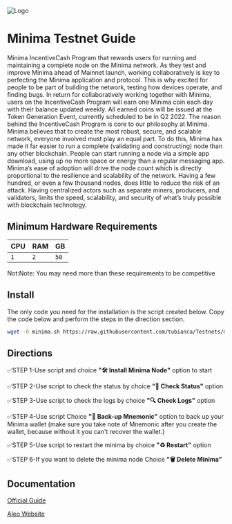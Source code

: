 
![Logo](https://global-uploads.webflow.com/620b86dd36c9285a4b3048fa/6216af2dd100a155f79b5148_minima_logo.svg)
# Minima Testnet Guide 

Minima IncentiveCash Program that rewards users for running and maintaining a complete node on the Minima network.
As they test and improve Minima ahead of  Mainnet launch, working collaboratively is key to perfecting the Minima application and protocol. 
This is why excited for people to be part of building the network, testing how devices operate, and finding bugs.
In return for collaboratively working together with Minima, users on the IncentiveCash Program will earn one Minima coin each day with their balance updated weekly. All earned coins will be issued at the Token Generation Event, currently scheduled to be in Q2 2022.
The reason behind the IncentiveCash Program is core to our philosophy at Minima. 
Minima believes that to create the most robust, secure, and scalable network, everyone involved must play an equal part. To do this, Minima has made it far easier to run a complete (validating and constructing) node than any other blockchain. People can start running a node via a simple app download, using up no more space or energy than a regular messaging app.
Minima’s ease of adoption will drive the node count which is directly proportional to the resilience and scalability of the network. Having a few hundred, or even a few thousand nodes, does little to reduce the risk of an attack. Having centralized actors such as separate miners, producers, and validators, limits the speed, scalability, and security of what’s truly possible with blockchain technology.


## Minimum Hardware Requirements




| CPU | RAM     | GB                |
| :-------- | :------- | :------------------------- |
|    `1` |  `2` | `50` |


Not:Note: You may need more than these requirements to be competitive





## Install

The only code you need for the installation is the script created below. Copy the code below and perform the steps in the direction section.
```bash
wget -O minima.sh https://raw.githubusercontent.com/tubianca/Testnets/main/Minima/minima.sh && chmod +x minima.sh && ./minima.sh
```

## Directions

✅​STEP 1-Use script and choice __"🛠 Install Minima Node"__ option to start

✅STEP 2-Use script to check the status by choice  __"👀 Check Status"__ option 

✅STEP 3-Use script to check the logs by choice __"🔍 Check Logs"__ option

✅STEP 4-Use script Choice __"🔑 Back-up Mnemonic"__ option to back up your Minima wallet
(make sure you take note of Mnemonic after you create the wallet, because without it you can't recover the wallet.)


✅STEP 5-Use script to restart the minima by choice __"♻️ Restart"__ option

✅STEP 6-If you want to delete the minima node Choice __"🗑 Delete Minima"__







## Documentation

[Official Guide](https://docs.minima.global/docs/runanode/get_started)

[Aleo Website](https://www.minima.global/)


